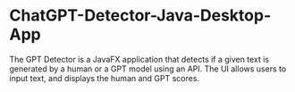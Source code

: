 # ChatGPT-Detector-Java-Desktop-App
The GPT Detector is a JavaFX application that detects if a given text is generated by a human or a GPT model using an API. The UI allows users to input text, and displays the human and GPT scores.
